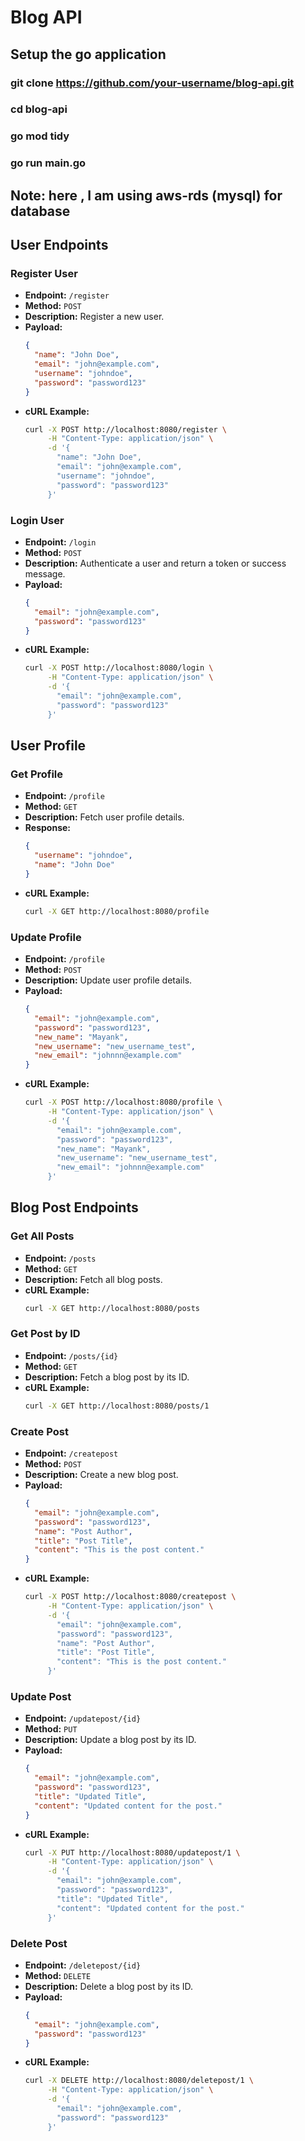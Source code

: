 # Blog API

## Setup the go application
### git clone https://github.com/your-username/blog-api.git
### cd blog-api
### go mod tidy
### go run main.go

## Note: here , I am using aws-rds (mysql) for database

## User Endpoints
### Register User

- **Endpoint:** `/register`
- **Method:** `POST`
- **Description:** Register a new user.
- **Payload:**
    ```json
    {
      "name": "John Doe",
      "email": "john@example.com",
      "username": "johndoe",
      "password": "password123"
    }
    ```
- **cURL Example:**
    ```bash
    curl -X POST http://localhost:8080/register \
         -H "Content-Type: application/json" \
         -d '{
           "name": "John Doe",
           "email": "john@example.com",
           "username": "johndoe",
           "password": "password123"
         }'
    ```

### Login User

- **Endpoint:** `/login`
- **Method:** `POST`
- **Description:** Authenticate a user and return a token or success message.
- **Payload:**
    ```json
    {
      "email": "john@example.com",
      "password": "password123"
    }
    ```
- **cURL Example:**
    ```bash
    curl -X POST http://localhost:8080/login \
         -H "Content-Type: application/json" \
         -d '{
           "email": "john@example.com",
           "password": "password123"
         }'
    ```

## User Profile

### Get Profile

- **Endpoint:** `/profile`
- **Method:** `GET`
- **Description:** Fetch user profile details.
- **Response:**
    ```json
    {
      "username": "johndoe",
      "name": "John Doe"
    }
    ```
- **cURL Example:**
    ```bash
    curl -X GET http://localhost:8080/profile
    ```

### Update Profile

- **Endpoint:** `/profile`
- **Method:** `POST`
- **Description:** Update user profile details.
- **Payload:**
    ```json
    {
      "email": "john@example.com",
      "password": "password123",
      "new_name": "Mayank",
      "new_username": "new_username_test",
      "new_email": "johnnn@example.com"
    }
    ```
- **cURL Example:**
    ```bash
    curl -X POST http://localhost:8080/profile \
         -H "Content-Type: application/json" \
         -d '{
           "email": "john@example.com",
           "password": "password123",
           "new_name": "Mayank",
           "new_username": "new_username_test",
           "new_email": "johnnn@example.com"
         }'
    ```


## Blog Post Endpoints

### Get All Posts

- **Endpoint:** `/posts`
- **Method:** `GET`
- **Description:** Fetch all blog posts.
- **cURL Example:**
    ```bash
    curl -X GET http://localhost:8080/posts
    ```

### Get Post by ID

- **Endpoint:** `/posts/{id}`
- **Method:** `GET`
- **Description:** Fetch a blog post by its ID.
- **cURL Example:**
    ```bash
    curl -X GET http://localhost:8080/posts/1
    ```

### Create Post

- **Endpoint:** `/createpost`
- **Method:** `POST`
- **Description:** Create a new blog post.
- **Payload:**
    ```json
    {
      "email": "john@example.com",
      "password": "password123",
      "name": "Post Author",
      "title": "Post Title",
      "content": "This is the post content."
    }
    ```
- **cURL Example:**
    ```bash
    curl -X POST http://localhost:8080/createpost \
         -H "Content-Type: application/json" \
         -d '{
           "email": "john@example.com",
           "password": "password123",
           "name": "Post Author",
           "title": "Post Title",
           "content": "This is the post content."
         }'
    ```

### Update Post

- **Endpoint:** `/updatepost/{id}`
- **Method:** `PUT`
- **Description:** Update a blog post by its ID.
- **Payload:**
    ```json
    {
      "email": "john@example.com",
      "password": "password123",
      "title": "Updated Title",
      "content": "Updated content for the post."
    }
    ```
- **cURL Example:**
    ```bash
    curl -X PUT http://localhost:8080/updatepost/1 \
         -H "Content-Type: application/json" \
         -d '{
           "email": "john@example.com",
           "password": "password123",
           "title": "Updated Title",
           "content": "Updated content for the post."
         }'
    ```

### Delete Post

- **Endpoint:** `/deletepost/{id}`
- **Method:** `DELETE`
- **Description:** Delete a blog post by its ID.
- **Payload:**
    ```json
    {
      "email": "john@example.com",
      "password": "password123"
    }
    ```
- **cURL Example:**
    ```bash
    curl -X DELETE http://localhost:8080/deletepost/1 \
         -H "Content-Type: application/json" \
         -d '{
           "email": "john@example.com",
           "password": "password123"
         }'
    ```

